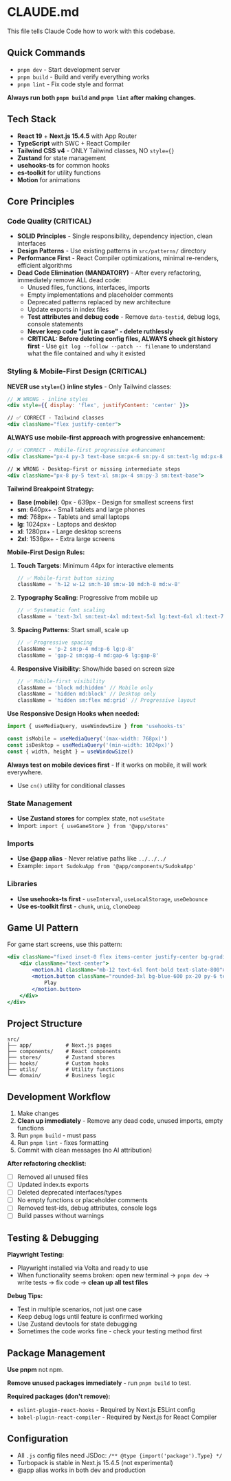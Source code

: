 # CLAUDE.md

This file tells Claude Code how to work with this codebase.

## Quick Commands

- `pnpm dev` - Start development server
- `pnpm build` - Build and verify everything works
- `pnpm lint` - Fix code style and format

**Always run both `pnpm build` and `pnpm lint` after making changes.**

## Tech Stack

- **React 19** + **Next.js 15.4.5** with App Router
- **TypeScript** with SWC + React Compiler
- **Tailwind CSS v4** - ONLY Tailwind classes, NO `style={}`
- **Zustand** for state management
- **usehooks-ts** for common hooks
- **es-toolkit** for utility functions
- **Motion** for animations

## Core Principles

### Code Quality (CRITICAL)

- **SOLID Principles** - Single responsibility, dependency injection, clean interfaces
- **Design Patterns** - Use existing patterns in `src/patterns/` directory
- **Performance First** - React Compiler optimizations, minimal re-renders, efficient algorithms
- **Dead Code Elimination (MANDATORY)** - After every refactoring, immediately remove ALL dead code:
    - Unused files, functions, interfaces, imports
    - Empty implementations and placeholder comments
    - Deprecated patterns replaced by new architecture
    - Update exports in index files
    - **Test attributes and debug code** - Remove `data-testid`, debug logs, console statements
    - **Never keep code "just in case" - delete ruthlessly**
    - **CRITICAL: Before deleting config files, ALWAYS check git history first** - Use `git log --follow --patch -- filename` to understand what the file contained and why it existed

### Styling & Mobile-First Design (CRITICAL)

**NEVER use `style={}` inline styles** - Only Tailwind classes:

```jsx
// ❌ WRONG - inline styles
<div style={{ display: 'flex', justifyContent: 'center' }}>

// ✅ CORRECT - Tailwind classes
<div className="flex justify-center">
```

**ALWAYS use mobile-first approach with progressive enhancement:**

```jsx
// ✅ CORRECT - Mobile-first progressive enhancement
<div className="px-4 py-3 text-base sm:px-6 sm:py-4 sm:text-lg md:px-8 md:py-5 md:text-xl">

// ❌ WRONG - Desktop-first or missing intermediate steps
<div className="px-8 py-5 text-xl sm:px-4 sm:py-3 sm:text-base">
```

**Tailwind Breakpoint Strategy:**

- **Base (mobile)**: 0px - 639px - Design for smallest screens first
- **sm**: 640px+ - Small tablets and large phones
- **md**: 768px+ - Tablets and small laptops
- **lg**: 1024px+ - Laptops and desktop
- **xl**: 1280px+ - Large desktop screens
- **2xl**: 1536px+ - Extra large screens

**Mobile-First Design Rules:**

1. **Touch Targets**: Minimum 44px for interactive elements

    ```jsx
    // ✅ Mobile-first button sizing
    className = 'h-12 w-12 sm:h-10 sm:w-10 md:h-8 md:w-8'
    ```

2. **Typography Scaling**: Progressive from mobile up

    ```jsx
    // ✅ Systematic font scaling
    className = 'text-3xl sm:text-4xl md:text-5xl lg:text-6xl xl:text-7xl'
    ```

3. **Spacing Patterns**: Start small, scale up

    ```jsx
    // ✅ Progressive spacing
    className = 'p-2 sm:p-4 md:p-6 lg:p-8'
    className = 'gap-2 sm:gap-4 md:gap-6 lg:gap-8'
    ```

4. **Responsive Visibility**: Show/hide based on screen size
    ```jsx
    // ✅ Mobile-first visibility
    className = 'block md:hidden' // Mobile only
    className = 'hidden md:block' // Desktop only
    className = 'hidden sm:flex md:grid' // Progressive layout
    ```

**Use Responsive Design Hooks when needed:**

```jsx
import { useMediaQuery, useWindowSize } from 'usehooks-ts'

const isMobile = useMediaQuery('(max-width: 768px)')
const isDesktop = useMediaQuery('(min-width: 1024px)')
const { width, height } = useWindowSize()
```

**Always test on mobile devices first** - If it works on mobile, it will work everywhere.

- Use `cn()` utility for conditional classes

### State Management

- **Use Zustand stores** for complex state, not `useState`
- Import: `import { useGameStore } from '@app/stores'`

### Imports

- **Use @app alias** - Never relative paths like `../../../`
- Example: `import SudokuApp from '@app/components/SudokuApp'`

### Libraries

- **Use usehooks-ts first** - `useInterval`, `useLocalStorage`, `useDebounce`
- **Use es-toolkit first** - `chunk`, `uniq`, `cloneDeep`

## Game UI Pattern

For game start screens, use this pattern:

```jsx
<div className="fixed inset-0 flex items-center justify-center bg-gradient-to-br from-slate-100 to-blue-100">
	<div className="text-center">
		<motion.h1 className="mb-12 text-6xl font-bold text-slate-800">Game Name</motion.h1>
		<motion.button className="rounded-3xl bg-blue-600 px-20 py-6 text-2xl font-bold text-white shadow-2xl">
			Play
		</motion.button>
	</div>
</div>
```

## Project Structure

```
src/
├── app/           # Next.js pages
├── components/    # React components
├── stores/        # Zustand stores
├── hooks/         # Custom hooks
├── utils/         # Utility functions
└── domain/        # Business logic
```

## Development Workflow

1. Make changes
2. **Clean up immediately** - Remove any dead code, unused imports, empty functions
3. Run `pnpm build` - must pass
4. Run `pnpm lint` - fixes formatting
5. Commit with clean messages (no AI attribution)

**After refactoring checklist:**

- [ ] Removed all unused files
- [ ] Updated index.ts exports
- [ ] Deleted deprecated interfaces/types
- [ ] No empty functions or placeholder comments
- [ ] Removed test-ids, debug attributes, console logs
- [ ] Build passes without warnings

## Testing & Debugging

**Playwright Testing:**

- Playwright installed via Volta and ready to use
- When functionality seems broken: open new terminal → `pnpm dev` → write tests → fix code → **clean up all test files**

**Debug Tips:**

- Test in multiple scenarios, not just one case
- Keep debug logs until feature is confirmed working
- Use Zustand devtools for state debugging
- Sometimes the code works fine - check your testing method first

## Package Management

**Use pnpm** not npm.

**Remove unused packages immediately** - run `pnpm build` to test.

**Required packages (don't remove):**

- `eslint-plugin-react-hooks` - Required by Next.js ESLint config
- `babel-plugin-react-compiler` - Required by Next.js for React Compiler

## Configuration

- All `.js` config files need JSDoc: `/** @type {import('package').Type} */`
- Turbopack is stable in Next.js 15.4.5 (not experimental)
- @app alias works in both dev and production
